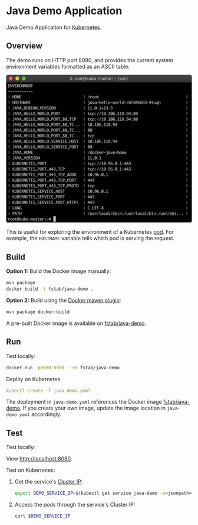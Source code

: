 Java Demo Application
=====================

Java Demo Application for [Kubernetes](https://kubernetes.io/).

Overview
--------

The demo runs on HTTP port 8080, and provides the current system environment variables formatted as an ASCII table:

![Screen Shot](screenshot.png)

This is useful for exploring the environment of a Kubernetes [pod](https://kubernetes.io/docs/concepts/workloads/pods/pod/). For example, the `HOSTNAME` variable tells which pod is serving the request.

Build
-----

**Option 1:** Build the Docker image manually:

```sh
mvn package
docker build -t fstab/java-demo .
```

**Option 2:** Build using the [Docker maven plugin](https://dmp.fabric8.io/):

```sh
mvn package docker:build
```

A pre-built Docker image is available on [fstab/java-demo](https://hub.docker.com/r/fstab/java-demo/).

Run
---

Test locally:

```sh
docker run -p8080:8080 --rm fstab/java-demo
```

Deploy on Kubernetes

```yaml
kubectl create -f java-demo.yaml
```

The deployment in `java-demo.yaml` references the Docker image [fstab/java-demo](https://hub.docker.com/r/fstab/java-demo/). If you create your own image, update the image location in `java-demo.yaml` accordingly.

Test
----

Test locally:

View [http://localhost:8080](http://localhost:8080).

Test on Kubernetes:

1.  Get the service's [Cluster IP](https://kubernetes.io/docs/concepts/services-networking/service/):
    ```bash
    export DEMO_SERVICE_IP=$(kubectl get service java-demo -o=jsonpath='{.spec.clusterIP}')
    ```
2.  Access the pods through the service's Cluster IP:
    ```bash
    curl $DEMO_SERVICE_IP
    ```
